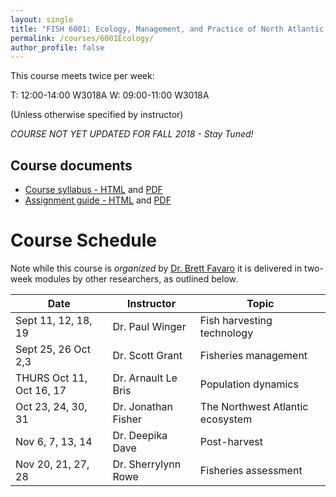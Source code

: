 ```yaml
---
layout: single
title: "FISH 6001: Ecology, Management, and Practice of North Atlantic Fisheries"
permalink: /courses/6001Ecology/
author_profile: false
---
```


This course meets twice per week:

T: 12:00-14:00 W3018A
W: 09:00-11:00 W3018A

(Unless otherwise specified by instructor)

*COURSE NOT YET UPDATED FOR FALL 2018 - Stay Tuned!*

## Course documents 

- [Course syllabus - HTML](/courses/6001Ecology/6001Syllabus/) and [PDF](/assets/images/FISH_6001_Syllabus.pdf)
- [Assignment guide - HTML](/courses/6001Ecology/6001AssignmentGuide/) and [PDF](/assets/images/FISH_6001_Assignment_guide.pdf)

# Course Schedule

Note while this course is *organized* by [Dr. Brett Favaro](http://about.me/brettfavaro) it is delivered in two-week modules by other researchers, as outlined below.

| Date | Instructor | Topic |
|------------------------------|---------------------|----------------------------------|
| Sept 11, 12, 18, 19  | Dr. Paul Winger | Fish harvesting technology |
| Sept 25, 26 Oct 2,3 | Dr. Scott Grant | Fisheries management |
| THURS Oct 11, Oct 16, 17 | Dr. Arnault Le Bris | Population dynamics |
| Oct 23, 24, 30, 31 | Dr. Jonathan Fisher | The Northwest Atlantic ecosystem |
| Nov 6, 7, 13, 14 | Dr. Deepika Dave | Post-harvest | 
| Nov 20, 21, 27, 28 | Dr. Sherrylynn Rowe | Fisheries assessment |
